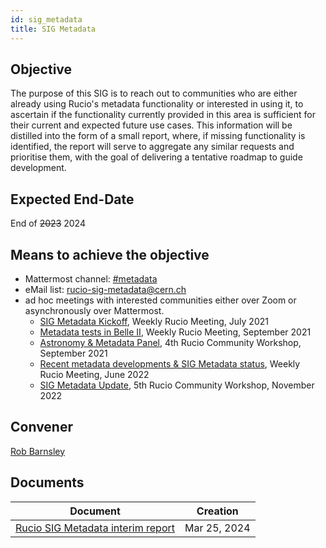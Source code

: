 ```yaml
---
id: sig_metadata
title: SIG Metadata
---
```


## Objective

The purpose of this SIG is to reach out to communities who are either already using
Rucio's metadata functionality or interested in using it, to ascertain if the
functionality currently provided in this area is sufficient for their current and
expected future use cases. This information will be distilled into the form of a
small report, where, if missing functionality is identified, the report will serve
to aggregate any similar requests and prioritise them, with the goal of delivering
a tentative roadmap to guide development.

## Expected End-Date

End of ~~2023~~ 2024

## Means to achieve the objective

- Mattermost channel: [#metadata](https://mattermost.web.cern.ch/rucio/channels/metadata)
- eMail list: rucio-sig-metadata@cern.ch
- ad hoc meetings with interested communities either over Zoom or asynchronously
  over Mattermost.
  - [SIG Metadata Kickoff](https://indico.cern.ch/event/1051395/), Weekly Rucio Meeting, July 2021
  - [Metadata tests in Belle II](https://indico.cern.ch/event/1068644/), Weekly Rucio Meeting, September 2021
  - [Astronomy & Metadata Panel](https://indico.cern.ch/event/1037922/), 4th Rucio Community Workshop, September 2021
  - [Recent metadata developments & SIG Metadata status](https://indico.cern.ch/event/1160579/), Weekly Rucio Meeting, June 2022
  - [SIG Metadata Update](https://indico.cern.ch/event/1185600/contributions/5120129/), 5th Rucio Community Workshop, November 2022

## Convener

[Rob Barnsley](https://github.com/robbarnsley)

## Documents

| Document                                                                                                                | Creation     |
| ----------------------------------------------------------------------------------------------------------------------- | ------------ |
| [Rucio SIG Metadata interim report](https://rucio.cern.ch/documentation/files/Rucio_SIG_Metadata_report_2024-03-25.pdf) | Mar 25, 2024 |
